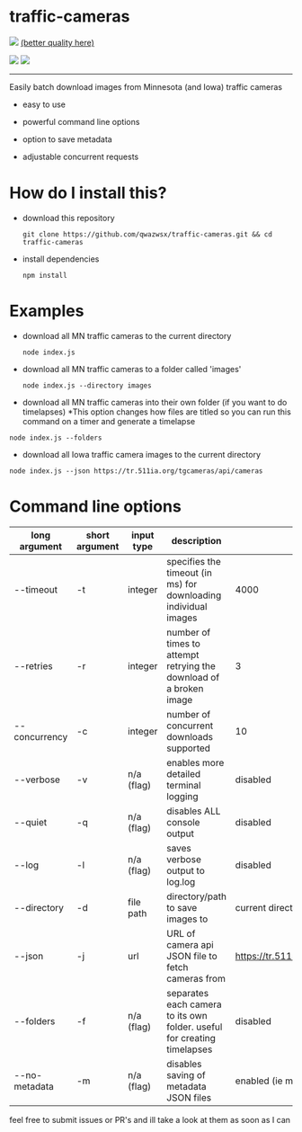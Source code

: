 
# traffic-cameras

![](timelapse_sample.gif) [(better quality here)](https://streamable.com/6k16v)

![](https://i.imgur.com/VXoEXl1.jpg) ![](https://i.imgur.com/4wrGfgo.jpg) 

-----



Easily batch download images from Minnesota (and Iowa) traffic cameras

* easy to use

* powerful command line options

* option to save metadata

* adjustable concurrent requests


# How do I install this?

* download this repository 

  `git clone https://github.com/qwazwsx/traffic-cameras.git && cd traffic-cameras`
  
* install dependencies 

  `npm install`
  
  
# Examples

* download all MN traffic cameras to the current directory

  `node index.js`

* download all MN traffic cameras to a folder called 'images'
  
  `node index.js --directory images`

* download all MN traffic cameras into their own folder (if you want to do timelapses) \*This option changes how files are titled so you can run this command on a timer and generate a timelapse

`node index.js --folders`

* download all Iowa traffic camera images to the current directory

`node index.js --json https://tr.511ia.org/tgcameras/api/cameras`



# Command line options

| long argument | short argument | input type | description                                                              | default                                    |
|---------------|----------------|------------|--------------------------------------------------------------------------|--------------------------------------------|
| --timeout     | -t             | integer    | specifies the timeout (in ms) for downloading individual images          | 4000                                       |
| --retries     | -r             | integer    | number of times to attempt retrying the download of a broken image       | 3                                          |
| --concurrency | -c             | integer    | number of concurrent downloads supported                                   | 10                                         |
| --verbose     | -v             | n/a (flag) | enables more detailed terminal logging                                   | disabled                                   |
| --quiet       | -q             | n/a (flag) | disables ALL console output                                              | disabled                                   |
| --log         | -l             | n/a (flag) | saves verbose output to log.log                                          | disabled                                   |
| --directory   | -d             | file path  | directory/path to save images to                                         | current directory                          |
| --json        | -j             | url        | URL of camera api JSON file to fetch cameras from                        | https://tr.511mn.org/tgcameras/api/cameras |y
| --folders     | -f             | n/a (flag) | separates each camera to its own folder. useful for creating timelapses  | disabled                                   |
| --no-metadata | -m             | n/a (flag) | disables saving of metadata JSON files                                   | enabled (ie metadata is saved)             |





feel free to submit issues or PR's and ill take a look at them as soon as I can
